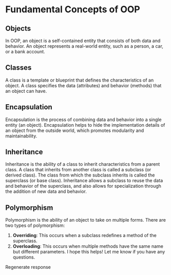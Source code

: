 # Fundamental Concepts of OOP

## Objects

In OOP, an object is a self-contained entity that consists of both data and behavior. An object represents a real-world entity, such as a person, a car, or a bank account.

## Classes

A class is a template or blueprint that defines the characteristics of an object. A class specifies the data (attributes) and behavior (methods) that an object can have.

## Encapsulation

Encapsulation is the process of combining data and behavior into a single entity (an object). Encapsulation helps to hide the implementation details of an object from the outside world, which promotes modularity and maintainability.

## Inheritance

Inheritance is the ability of a class to inherit characteristics from a parent class. A class that inherits from another class is called a subclass (or derived class). The class from which the subclass inherits is called the superclass (or base class). Inheritance allows a subclass to reuse the data and behavior of the superclass, and also allows for specialization through the addition of new data and behavior.

## Polymorphism

Polymorphism is the ability of an object to take on multiple forms. There are two types of polymorphism:

1. **Overriding**: This occurs when a subclass redefines a method of the superclass.
2. **Overloading**: This occurs when multiple methods have the same name but different parameters.
I hope this helps! Let me know if you have any questions.


Regenerate response
